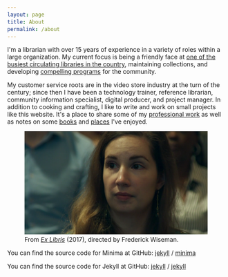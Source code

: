 ```yaml
---
layout: page
title: About
permalink: /about
---
```


I'm a librarian with over 15 years of experience in a variety of roles within a large organization. My current focus is being a friendly face at <a href="https://www.newyorker.com/books/page-turner/the-unruly-pleasures-of-the-mid-manhattan-library">one of the busiest circulating libraries in the country</a>, maintaining collections, and developing <a href="/work/2018/06/04/deathcafe.html">compelling programs</a> for the community.

My customer service roots are in the video store industry at the turn of the century; since then I have been a technology trainer, reference librarian, community information specialist, digital producer, and project manager. In addition to cooking and crafting, I like to write and work on small projects like this website. It's a place to share some of my <a href="/work">professional work</a> as well as notes on some <a href="/reading">books</a> and <a href="/travel">places</a> I've enjoyed.

<figure>
    <img src="/assets/exlibris.PNG"
         alt="Still from Ex Libris documentary of Lauren's face during a meeting sometime in 2015.">
    <figcaption>From <a href="https://www.pbs.org/wgbh/ex-libris/home/"><em>Ex Libris</em></a> (2017), directed by Frederick Wiseman.</figcaption>
</figure>

You can find the source code for Minima at GitHub:
[jekyll][jekyll-organization] /
[minima](https://github.com/jekyll/minima)

You can find the source code for Jekyll at GitHub:
[jekyll][jekyll-organization] /
[jekyll](https://github.com/jekyll/jekyll)


[jekyll-organization]: https://github.com/jekyll
